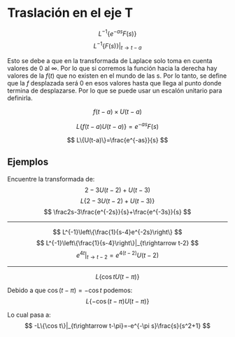 # Traslación en el eje T
$$
L^{-1}\{e^{-as}F(s)\}
$$
$$
L^{-1}\{F(s)\}|_{t\rightarrow t-a}
$$

Esto se debe a que en la transformada de Laplace solo toma en cuenta valores de 0 al $\infty$. Por lo que si corremos la función hacia la derecha hay valores de la $f(t)$ que no existen en el mundo de las s. Por lo tanto, se define que la $f$ desplazada será 0 en esos valores hasta que llega al punto donde termina de desplazarse. Por lo que se puede usar un escalón unitario para definirla.

$$
f(t-a)\times U(t-a)
$$

$$
L\{f(t-a)U(t-a)\} =e^{-as}F(s)
$$

$$
L\{U(t-a)\}=\frac{e^{-as}}{s}
$$

## Ejemplos
Encuentre la transformada de:
$$
2-3U(t-2)+U(t-3)
$$
$$
L\{2-3U(t-2)+U(t-3)\}
$$
$$
\frac2s-3\frac{e^{-2s}}{s}+\frac{e^{-3s}}{s}
$$

---
$$
L^{-1}\left\{\frac{1}{s-4}e^{-2s}\right\}
$$
$$
L^{-1}\left\{\frac{1}{s-4}\right\}|_{t\rightarrow t-2}
$$
$$
e^{4t}|_{t\rightarrow t-2}=e^{4(t-2)}U(t-2)
$$

---
$$
L\{\cos t U(t-\pi)\}
$$

Debido a que $\cos(t-\pi)=-\cos t$ podemos:
$$
L\{-\cos(t-\pi)U(t-\pi)\}
$$

Lo cual pasa a:
$$
-L\{\cos t\}|_{t\rightarrow t-\pi}=-e^{-\pi s}\frac{s}{s^2+1}
$$
